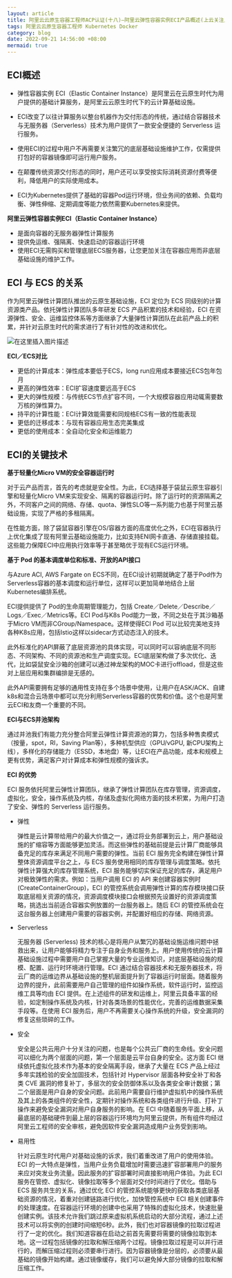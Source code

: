 ```yaml
---
layout: article
title: 阿里云云原生容器工程师ACP认证(十八)—阿里云弹性容器实例ECI产品概述(上云关注点).md
tags: 阿里云云原生容器工程师 Kubernetes Docker
category: blog
date: 2022-09-21 14:56:00 +08:00
mermaid: true
---
```

## ECI概述

- 弹性容器实例 ECI（Elastic Container Instance）是阿里云在云原生时代为用户提供的基础计算服务，是阿里云云原生时代下的云计算基础设施。
- ECI改变了以往计算服务以整台机器作为交付形态的传统，通过结合容器技术与无服务器（Serverless）技术为用户提供了一款安全便捷的 Serverless 运行服务。
- 使用ECI的过程中用户不再需要关注繁冗的底层基础设施维护工作，仅需提供打包好的容器镜像即可运行用户服务。
- 在颠覆传统资源交付形态的同时，用户还可以享受按实际消耗资源付费等便利，降低用户的实际使用成本。

- ECI为Kubernetes提供了基础的容器Pod运行环境，但业务间的依赖、负载均衡、弹性伸缩、定期调度等能力依然需要Kubernetes来提供。

**阿里云弹性容器实例ECI（Elastic Container Instance）**

- 是面向容器的无服务器弹性计算服务
- 提供免运维、强隔离、快速启动的容器运行环境
- 使用ECI无需购买和管理底层ECS服务器，让您更加关注在容器应用而非底层基础设施的维护工作。

## ECI 与 ECS 的关系

 作为阿里云弹性计算团队推出的云原生基础设施，ECI 定位为 ECS 同级别的计算资源类产品。依托弹性计算团队多年研发 ECS 产品积累的技术和经验，ECI 在资源弹性、安全、运维监控体系等方面继承了大量弹性计算团队在此前产品上的积累，并针对云原生时代的需求进行了有针对性的改进和优化。
 
![在这里插入图片描述](https://img-blog.csdnimg.cn/33bf300c0f1d44fab8bcee01cf7ccff0.png)

**ECI／ECS对比**

- 更低的计算成本：弹性成本要低于ECS，long run应用成本要接近ECS包年包月
- 更高的弹性效率：ECI扩容速度要远高于ECS
- 更大的弹性规模：与传统ECS节点扩容不同，一个大规模容器应用动辄需要数万核的弹性算力。
- 持平的计算性能：ECI计算效能需要和同规格ECS有一致的性能表现
- 更低的迁移成本：与现有容器应用生态完美集成
- 更低的使用成本：全自动化安全和运维能力

## ECI的关键技术

**基于轻量化Micro VM的安全容器运行时**

对于云产品而言，首先的考虑就是安全性。为此，ECI选择基于袋鼠云原生容器引擎和轻量化Micro VM来实现安全、隔离的容器运行时。除了运行时的资源隔离之外，不同客户之间的网络、存储、quota、弹性SLO等一系列能力也基于阿里云基础设施，实现了严格的多租隔离。

在性能方面，除了袋鼠容器引擎在OS/容器方面的高度优化之外，ECI在容器执行上优化集成了现有阿里云基础设施能力，比如支持ENI网卡直通、存储直接挂载。这些能力保障ECI中应用执行效率等于甚至略优于现有ECS运行环境。

**基于 Pod 的基本调度单位和标准、开放的API接口**

与Azure ACI, AWS Fargate on ECS不同，在ECI设计初期就确定了基于Pod作为Serverless容器的基本调度和运行单位，这样可以更加简单地结合上层Kubernetes编排系统。

ECI提供提供了 Pod的生命周期管理能力，包括 Create／Delete／Describe／Logs／Exec／Metrics等。ECI Pod与K8s Pod能力一致，不同之处在于其沙箱基于Micro VM而非CGroup/Namespace。这样使得ECI Pod 可以比较完美地支持各种K8s应用，包括Istio这样以sidecar方式动态注入的技术。

此外标准化的API屏蔽了底层资源池的具体实现，可以同时可以容纳底层不同形态、不同架构、不同的资源池和生产调度实现。ECI底层架构做了多次优化、迭代，比如袋鼠安全沙箱的创建可以通过神龙架构的MOC卡进行offload，但是这些对上层应用和集群编排是无感的。

此外API需要拥有足够的通用性支持在多个场景中使用，让用户在ASK/ACK、自建k8s和混合云场景中都可以充分利用Serverless容器的优势和价值。这个也是阿里云ECI和友商一个重要的不同。

**ECI与ECS并池架构**

通过并池我们有能力充分整合阿里云弹性计算资源池的算力，包括多种售卖模式（按量，spot，RI，Saving Plan等），多种机型供应（GPU/vGPU, 新CPU架构上线），多样化的存储能力（ESSD，本地盘）等，让ECI在产品功能，成本和规模上更有优势，满足客户对计算成本和弹性规模的强诉求。

**ECI 的优势**

 

ECI 服务依托阿里云弹性计算团队，继承了弹性计算团队在库存管理，资源调度，虚拟化，安全，操作系统及内核，存储及虚拟化网络方面的技术积累，为用户打造了安全、弹性的 Serverless 运行服务。

 
- 弹性


  弹性是云计算带给用户的最大价值之一，通过将业务部署到云上，用户基础设施的扩缩容等方面能够更加灵活。而这些弹性的基础前提是云计算厂商能够具备充足的库存来满足不同用户需要的弹性。当前 ECI 服务完全构建在弹性计算整体资源调度平台之上，与 ECS 服务使用相同的库存管理与调度策略。依托弹性计算强大的库存管理系统，ECI 服务能够切实保证充足的库存，满足用户对极致弹性的需求。例如：当用户调用 ECI 的 API 来创建容器实例时 (CreateContainerGroup)，ECI 的管控系统会调用弹性计算的库存模块接口获取底层相关资源的情况，资源调度模块接口会根据预先设置好的资源调度策略，挑选出当前适合容器实例放置的一台服务器上。随后 ECI 的管控系统会在这台服务器上创建用户需要的容器实例，并配置好相应的存储、网络资源。

- Serverless


  无服务器 (Serverless) 技术的核心是将用户从繁冗的基础设施运维问题中拯救出来，让用户能够将精力专注于自身业务和服务上。用户使用传统的云计算基础设施过程中需要用户自己掌握大量的专业运维知识，对底层基础设施的规模、配置、运行时环境进行管理。ECI 通过结合容器技术和无服务器技术，将云厂商的运维边界从基础设施的整机层面提升到了容器运行时层面。随着服务边界的提升，此前需要用户自己管理的组件如操作系统，软件运行时，监控运维工具等均由 ECI 提供。在上述组件的研发和运维上，阿里云具备丰富的经验，如定制操作系统及内核，针对各类场景的性能优化，完善的运维数据采集手段等。在使用 ECI 服务后，用户不再需要关心操作系统的升级，安全漏洞的修复这些琐碎的工作。

- 安全

  安全是公共云用户十分关注的问题，也是每个公共云厂商的生命线。安全问题可以细化为两个层面的问题，第一个层面是云平台自身的安全。这方面 ECI 继续依托虚拟化技术作为基本的安全隔离手段，继承了大量在 ECS 产品上经过多年实践检验的安全加固技术，包括针对 Hypervisor 层面各种安全补丁和各类 CVE 漏洞的修复补丁，多层次的安全防御体系以及各类安全审计数据；第二个层面是用户自身的安全问题。此前用户需要自行维护虚拟机中的操作系统及其上的各类组件的安全性，定期针对操作系统和各类组件进行升级、打补丁操作来避免安全漏洞对用户自身服务的影响。在 ECI 中随着服务平面上移，从最底层的基础硬件到最上层的容器运行环境均为阿里云提供，所有组件均经过阿里云工程师的安全审核，避免因软件安全漏洞造成用户业务受到影响。

- 易用性

  针对云原生时代用户对基础设施的诉求，我们着重改进了用户的使用体验。ECI 的一大特点是弹性，当用户业务负载增加时需要迅速扩容部署用户的服务来应对突发业务流量。因此服务的扩容部署时间直接影响用户体验。为此 ECI 服务在管控、虚拟化、镜像拉取等多个层面对交付时间进行了优化。借助与 ECS 服务共生的关系，通过优化 ECI 的管控系统能够更快的获取各类底层基础资源的情况，着重对创建链路进行优化，加快管控系统中 ECI 相关创建事件的处理速度。在容器运行环境的创建中也采用了特殊的虚拟化技术，快速批量创建实例。该技术允许我们跳过原来虚拟机系统启动的大部分流程，通过上述技术可以将实例的创建时间缩短6秒。此外，我们也对容器镜像的拉取过程进行了一定的优化。我们知道容器在启动之前首先需要将需要的镜像拉取到本地。这一过程包括镜像的拉取和解压缩两个过程。镜像拉取过程是可以并行进行的，而解压缩过程则必须要串行进行。因为容器镜像是分层的，必须要从最基础的镜像开始构建。通过镜像缓存，我们可以避免掉大部分镜像的拉取和解压缩工作。





